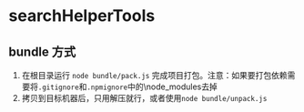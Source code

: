 ﻿# searchHelperTools

## bundle 方式

1. 在根目录运行 `node bundle/pack.js` 完成项目打包。注意：如果要打包依赖需要将`.gitignore`和`.npmignore`中的\node_modules去掉
2. 拷贝到目标机器后，只用解压就行，或者使用`node bundle/unpack.js`